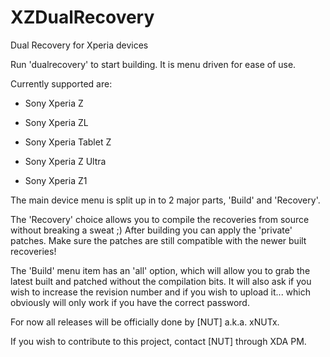 XZDualRecovery
==============

Dual Recovery for Xperia devices

Run 'dualrecovery' to start building. It is menu driven for ease of use.

Currently supported are:

* Sony Xperia Z

* Sony Xperia ZL

* Sony Xperia Tablet Z

* Sony Xperia Z Ultra

* Sony Xperia Z1

The main device menu is split up in to 2 major parts, 'Build' and 'Recovery'.

The 'Recovery' choice allows you to compile the recoveries from source without breaking a sweat ;)
After building you can apply the 'private' patches. Make sure the patches are still compatible
with the newer built recoveries!

The 'Build' menu item has an 'all' option, which will allow you to grab the latest built and patched
without the compilation bits. It will also ask if you wish to increase the revision number and if
you wish to upload it... which obviously will only work if you have the correct password.

For now all releases will be officially done by [NUT] a.k.a. xNUTx.

If you wish to contribute to this project, contact [NUT] through XDA PM.
